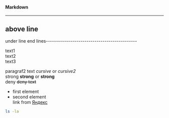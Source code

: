 #### Markdown


-------------------------------------------------  
above line
---
under line
end lines---------------------------------------------

text1  
text2<br>
text3

paragraf2
text *cursive* or _cursive2_  
strong **strong** or __strong__  
deny ~~deny text~~  
* first element  
* second element  
link from [Яндекс](https://ya.ru "link yandex")  
```bash
ls -la
```